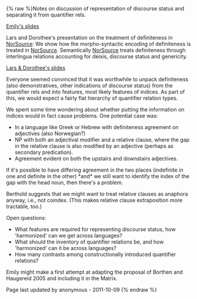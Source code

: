 {% raw %}Notes on discussion of representation of discourse status and separating
it from quantifier rels.

[Emily's slides](http://faculty.washington.edu/ebender/def_q_rel.pdf)

Lars and Dorothee's presentation on the treatment of definiteness in
[NorSource](/NorSource): We show how the morpho-syntactic encoding of
definiteness is treated in [NorSource](/NorSource). Semantically
[NorSource](/NorSource) treats definiteness through interlingua
relations accounting for deixis, discourse status and genericity.

[Lars & Dorothee's
slides](http://www.hf.ntnu.no/hf/isk/Ansatte/dorothee.beermann/fefor2006-2.ppt)

Everyone seemed convinced that it was worthwhile to unpack definiteness
(also demonstratives, other indications of discourse status) from the
quantifier rels and into features, most likely features of indices. As
part of this, we would expect a fairly flat hierarchy of quantifier
relation types.

We spent some time wondering about whether putting the information on
indices would in fact cause problems. One potential case was:

- In a language like Greek or Hebrew with definiteness agreement on
adjectives (also Norwegian?)
- NP with both an adjectival modifier and a relative clause, where the
gap in the relative clause is also modified by an adjective (perhaps
as secondary predication).
- Agreement evident on both the upstairs and downstairs adjectives.

If it's possible to have differing agreement in the two places
(indefinite in one and definite in the other) \*and\* we still want to
identify the index of the gap with the head noun, then there's a
problem.

Berthold suggests that we might want to treat relative clauses as
anaphora anyway, i.e., not coindex. (This makes relative clause
extraposition more tractable, too.)

Open questions:

- What features are required for representing discourse status, how
'harmonized' can we get across languages?
- What should the inventory of quantifier relations be, and how
'harmonized' can it be across languages?
- How many contrasts among constructionally introduced quantifier
relations?

Emily might make a first attempt at adapting the proposal of Borthen and
Haugereid 2005 and including it in the Matrix.

Page last updated by anonymous - 2011-10-09
{% endraw %}